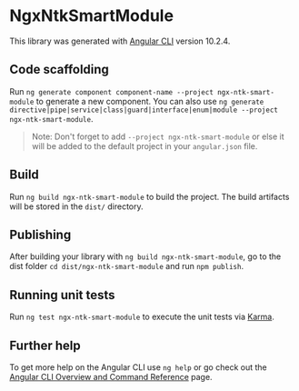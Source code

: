 # NgxNtkSmartModule

This library was generated with [Angular CLI](https://github.com/angular/angular-cli) version 10.2.4.

## Code scaffolding

Run `ng generate component component-name --project ngx-ntk-smart-module` to generate a new component. You can also use `ng generate directive|pipe|service|class|guard|interface|enum|module --project ngx-ntk-smart-module`.
> Note: Don't forget to add `--project ngx-ntk-smart-module` or else it will be added to the default project in your `angular.json` file. 

## Build

Run `ng build ngx-ntk-smart-module` to build the project. The build artifacts will be stored in the `dist/` directory.

## Publishing

After building your library with `ng build ngx-ntk-smart-module`, go to the dist folder `cd dist/ngx-ntk-smart-module` and run `npm publish`.

## Running unit tests

Run `ng test ngx-ntk-smart-module` to execute the unit tests via [Karma](https://karma-runner.github.io).

## Further help

To get more help on the Angular CLI use `ng help` or go check out the [Angular CLI Overview and Command Reference](https://angular.io/cli) page.
